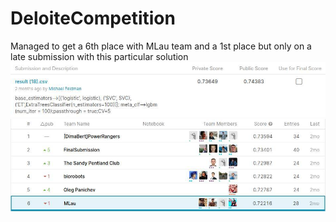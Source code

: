 # DeloiteCompetition
Managed to get a 6th place with MLau team and a 1st place but only on a late submission with this particular solution
![alt text](https://github.com/michaelgfeldman/DeloiteCompetition/blob/master/img/1.jpg)
![alt text](https://github.com/michaelgfeldman/DeloiteCompetition/blob/master/img/2.jpg)
